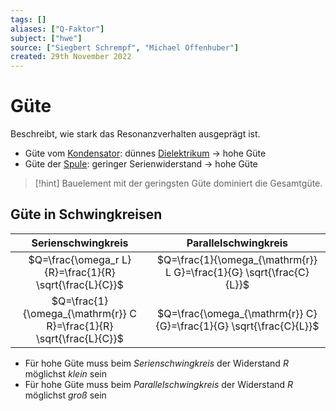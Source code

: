 ```yaml
---
tags: []
aliases: ["Q-Faktor"]
subject: ["hwe"]
source: ["Siegbert Schrempf", "Michael Offenhuber"]
created: 29th November 2022
---
```


# Güte

Beschreibt, wie stark das Resonanzverhalten ausgeprägt ist.

- Güte vom [Kondensator](../../Elektrotechnik/Kapazität.md): dünnes [Dielektrikum](../../Elektrotechnik/Dielektrikum.md) $\to$ hohe Güte
- Güte der [Spule](../../Elektrotechnik/Induktivitäten.md): geringer Serienwiderstand $\to$ hohe Güte

> [!hint] Bauelement mit der geringsten Güte dominiert die Gesamtgüte.

## Güte in Schwingkreisen

| Serienschwingkreis | Parallelschwingkreis |
| :---: | :---: |
| $Q=\frac{\omega_r L}{R}=\frac{1}{R} \sqrt{\frac{L}{C}}$ | $Q=\frac{1}{\omega_{\mathrm{r}} L G}=\frac{1}{G} \sqrt{\frac{C}{L}}$ |
| $Q=\frac{1}{\omega_{\mathrm{r}} C R}=\frac{1}{R} \sqrt{\frac{L}{C}}$ | $Q=\frac{\omega_{\mathrm{r}} C}{G}=\frac{1}{G} \sqrt{\frac{C}{L}}$ |

- Für hohe Güte muss beim *Serienschwingkreis* der Widerstand $R$ möglichst *klein* sein 
- Für hohe Güte muss beim *Parallelschwingkreis* der Widerstand $R$ möglichst *groß* sein